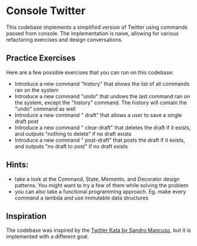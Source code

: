 # Console Twitter

This codebase implements a simplified version of Twitter using commands passed from console. The implementation is naive, allowing for various refactoring exercises and design conversations.

## Practice Exercises

Here are a few possible exercises that you can run on this codebase:

* Introduce a new command "history" that shows the list of all commands ran on the system
* Introduce a new command "undo" that undoes the last command ran on the system, except the "history" command. The history will contain the "undo" command as well
* Introduce a new command "<username> draft" that allows a user to save a single draft post
* Introduce a new command "<username> clear-draft" that deletes the draft if it exists, and outputs "nothing to delete" if no draft exists
* Introduce a new command "<username> post-draft" that posts the draft if it exists, and outputs "no draft to post" if no draft exists

## Hints:

* take a look at the Command, State, Memento, and Decorator design patterns. You might want to try a few of them while solving the problem
* you can also take a functional programming approach. Eg. make every command a lambda and use immutable data structures


## Inspiration

The codebase was inspired by the [Twitter Kata by Sandro Mancuso](https://github.com/sandromancuso/twitter-kata-java), but it is implemented with a different goal.
